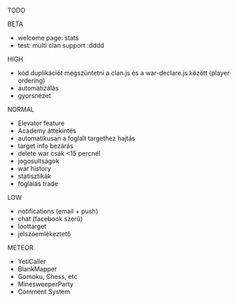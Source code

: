 TODO

BETA

- welcome page: stats
- test: multi clan support :dddd

HIGH
- kód duplikációt megszüntetni a clan.js és a war-declare.js között (player ordering)
- automatizálás
- gyorsnézet

NORMAL
- Elevator feature
- Academy áttekintés
- automatikusan a foglalt targethez hajtás
- target info bezárás
- delete war csak <15 percnél
- jogosultságok
- war history
- statisztikák
- foglalás trade

LOW
- notifications (email + push)
- chat (facebook szerű)
- loottarget
- jelszóemlékeztető

METEOR

- YetiCaller
- BlankMapper
- Gomoku, Chess, etc
- MinesweeperParty
- Comment System
